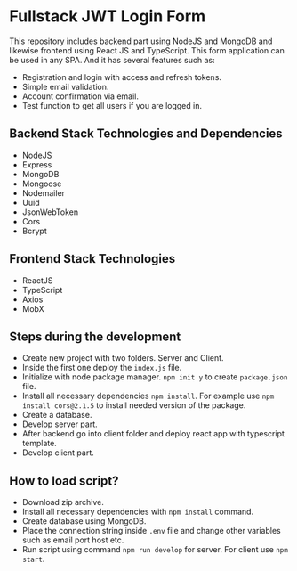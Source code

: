 # Fullstack JWT Login Form
This repository includes backend part using NodeJS and MongoDB and likewise frontend using React JS and TypeScript.
This form application can be used in any SPA. And it has several features such as:
* Registration and login with access and refresh tokens.
* Simple email validation.
* Account confirmation via email.
* Test function to get all users if you are logged in.


## Backend Stack Technologies and Dependencies
* NodeJS
* Express
* MongoDB
* Mongoose
* Nodemailer
* Uuid
* JsonWebToken
* Cors
* Bcrypt

## Frontend Stack Technologies
* ReactJS
* TypeScript
* Axios
* MobX

## Steps during the development

* Create new project with two folders. Server and Client.
* Inside the first one deploy the `index.js` file.
* Initialize with node package manager. `npm init y` to create `package.json` file.
* Install all necessary dependencies `npm install`. For example use `npm install cors@2.1.5` to install needed version of the package.
* Create a database.
* Develop server part.
* After backend go into client folder and deploy react app with typescript template.
* Develop client part.

## How to load script?

* Download zip archive.
* Install all necessary dependencies with `npm install` command.
* Create database using MongoDB.
* Place the connection string inside `.env` file and change other variables such as email port host etc.
* Run script using command `npm run develop` for server. For client use `npm start`.
